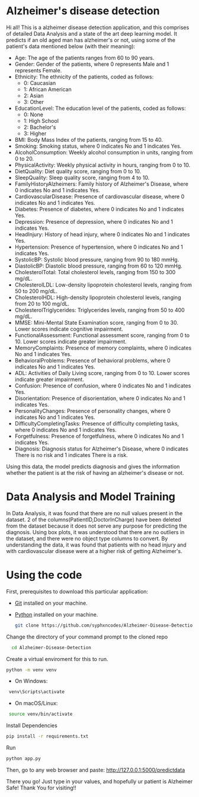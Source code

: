 # Alzheimer's disease detection
Hi all! This is a alzheimer disease detection application, and this comprises of detailed Data Analysis and a state of the art deep learning model. It predicts if an old aged man has alzheimer's or not, using some of the patient's data mentioned below (with their meaning):
* Age: The age of the patients ranges from 60 to 90 years.
* Gender: Gender of the patients, where 0 represents Male and 1 represents Female.
* Ethnicity: The ethnicity of the patients, coded as follows:
  * 0: Caucasian
  * 1: African American
  * 2: Asian
  * 3: Other
* EducationLevel: The education level of the patients, coded as follows:
  * 0: None
  * 1: High School
  * 2: Bachelor's
  * 3: Higher
* BMI: Body Mass Index of the patients, ranging from 15 to 40.
* Smoking: Smoking status, where 0 indicates No and 1 indicates Yes.
* AlcoholConsumption: Weekly alcohol consumption in units, ranging from 0 to 20.
* PhysicalActivity: Weekly physical activity in hours, ranging from 0 to 10.
* DietQuality: Diet quality score, ranging from 0 to 10.
* SleepQuality: Sleep quality score, ranging from 4 to 10.
* FamilyHistoryAlzheimers: Family history of Alzheimer's Disease, where 0 indicates No and 1 indicates Yes.
* CardiovascularDisease: Presence of cardiovascular disease, where 0 indicates No and 1 indicates Yes.
* Diabetes: Presence of diabetes, where 0 indicates No and 1 indicates Yes.
* Depression: Presence of depression, where 0 indicates No and 1 indicates Yes.
* HeadInjury: History of head injury, where 0 indicates No and 1 indicates Yes.
* Hypertension: Presence of hypertension, where 0 indicates No and 1 indicates Yes.
* SystolicBP: Systolic blood pressure, ranging from 90 to 180 mmHg.
* DiastolicBP: Diastolic blood pressure, ranging from 60 to 120 mmHg.
* CholesterolTotal: Total cholesterol levels, ranging from 150 to 300 mg/dL.
* CholesterolLDL: Low-density lipoprotein cholesterol levels, ranging from 50 to 200 mg/dL.
* CholesterolHDL: High-density lipoprotein cholesterol levels, ranging from 20 to 100 mg/dL.
* CholesterolTriglycerides: Triglycerides levels, ranging from 50 to 400 mg/dL.
* MMSE: Mini-Mental State Examination score, ranging from 0 to 30. Lower scores indicate cognitive impairment.
* FunctionalAssessment: Functional assessment score, ranging from 0 to 10. Lower scores indicate greater impairment.
* MemoryComplaints: Presence of memory complaints, where 0 indicates No and 1 indicates Yes.
* BehavioralProblems: Presence of behavioral problems, where 0 indicates No and 1 indicates Yes.
* ADL: Activities of Daily Living score, ranging from 0 to 10. Lower scores indicate greater impairment.
* Confusion: Presence of confusion, where 0 indicates No and 1 indicates Yes.
* Disorientation: Presence of disorientation, where 0 indicates No and 1 indicates Yes.
* PersonalityChanges: Presence of personality changes, where 0 indicates No and 1 indicates Yes.
* DifficultyCompletingTasks: Presence of difficulty completing tasks, where 0 indicates No and 1 indicates Yes.
* Forgetfulness: Presence of forgetfulness, where 0 indicates No and 1 indicates Yes.
* Diagnosis: Diagnosis status for Alzheimer's Disease, where 0 indicates There is no risk and 1 indicates There is a risk.

Using this data, the model predicts diagnosis and gives the information whether the patient is at the risk of having an alzheimer's disease or not. 
# Data Analysis and Model Training
In Data Analysis, it was found that there are no null values present in the dataset. 2 of the columns(PatientID,DoctorInCharge) have been deleted from the dataset because it does not serve any purpose for predicting the diagnosis. Using box plots, it was understood that there are no outliers in the dataset, and there were no object type columns to convert. 
By understanding the data, it was found that patients with no head injury and with cardiovascular disease were at a higher risk of getting Alzheimer's. 
# Using the code
First, prerequisites to download this particular application:
- [Git](https://git-scm.com/downloads) installed on your machine.
- [Python](https://www.python.org/downloads/) installed on your machine.

  ```bash
  git clone https://github.com/syphxncodes/Alzheimer-Disease-Detection.git
Change the directory of your command prompt to the cloned repo
  ```bash
    cd Alzheimer-Disease-Detection
```
Create a virtual enviroment for this to run.
```bash
python -m venv venv
```
* On Windows:
 ```bash
  venv\Scripts\activate
```
* On macOS/Linux:
 ```bash
  source venv/bin/activate
```
Install Dependencies

```bash
pip install -r requirements.txt
```
Run

```bash
python app.py
```
Then, go to any web browser and paste: http://127.0.0.1:5000/predictdata

There you go! Just type in your values, and hopefully ur patient is Alzheimer Safe! Thank You for visiting!!

